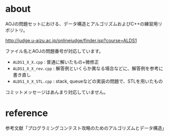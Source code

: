 # about

AOJの問題セットにおける、データ構造とアルゴリズムおよびC++の練習用リポジトリ。

http://judge.u-aizu.ac.jp/onlinejudge/finder.jsp?course=ALDS1

ファイル名とAOJの問題番号が対応しています。

* `ALDS1_X_X.cpp` : 普通に解いたもの+微修正
* `ALDS1_X_X_rev.cpp` : 解答例といくらか異なる場合などに、解答例を参考に書き直し
* `ALDS1_X_X_STL.cpp` : stack, queueなどの実装の問題で、STLを用いたもの

コミットメッセージはあんまり対応していません。

# reference

参考文献「プログラミングコンテスト攻略のためのアルゴリズムとデータ構造」
